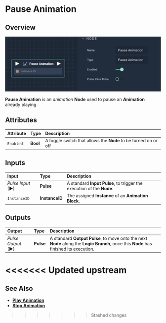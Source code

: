# Pause Animation

## Overview

![The Pause Animation Node.](../../../.gitbook/assets/pauseanimation.png)

**Pause Animation** is an _animation_ **Node**  used to pause an **Animation** already playing.

## Attributes

| Attribute | Type | Description |
| :--- | :--- | :--- |
| `Enabled` | **Bool** | A toggle switch that allows the **Node** to be turned on or off |

## Inputs

| Input | Type | Description |
| :--- | :--- | :--- |
| _Pulse Input_ \(►\) | **Pulse** | A standard **Input Pulse**, to trigger the execution of the **Node**. |
| `InstanceID` | **InstanceID** | The assigned **Instance** of an **Animation Block**. |

## Outputs

| Output | Type | Description |
| :--- | :--- | :--- |
| _Pulse Output_ \(►\) | **Pulse** | A standard **Output Pulse**, to move onto the next **Node** along the **Logic Branch**, once this **Node** has finished its execution. |

<<<<<<< Updated upstream
=======
## See Also

* [**Play Animation**](playanimation.md)
* [**Stop Animation**](stopanimation.md)




>>>>>>> Stashed changes
